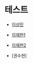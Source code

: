 # 테스트

- [이상민](https://palm-albacore-4cb.notion.site/2-d9fc05d15e374867aeb88319af866210?pvs=4)

- [이재현1](https://cannot-afford-to-be-lazy.tistory.com/44)
- [이재현2](https://cannot-afford-to-be-lazy.tistory.com/45)
- [권수현]
